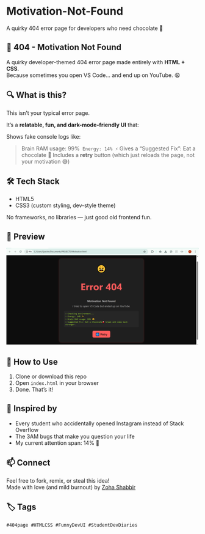 # Motivation-Not-Found
A quirky 404 error page for developers who need chocolate 🍫
## 🧠 404 - Motivation Not Found

A quirky developer-themed 404 error page made entirely with **HTML + CSS**.  
Because sometimes you open VS Code… and end up on YouTube. 😩

## 🔍 What is this?

This isn’t your typical error page.

It’s a **relatable, fun, and dark-mode-friendly UI** that:

Shows fake console logs like:
  > Brain RAM usage: 99%`
  > Energy: 14% ⚡`
  >Gives a “Suggested Fix”: Eat a chocolate 🍫
Includes a **retry** button (which just reloads the page, not your motivation 😅)


## 🛠 Tech Stack

- HTML5
- CSS3 (custom styling, dev-style theme)

No frameworks, no libraries — just good old frontend fun.


## 📸 Preview

![404 Preview](https://github.com/Zoha-Shabbir/Motivation-Not-Found/blob/main/preview.PNG) 



## 🚀 How to Use

1. Clone or download this repo
2. Open `index.html` in your browser
3. Done. That’s it!


## 🙌 Inspired by

- Every student who accidentally opened Instagram instead of Stack Overflow
- The 3AM bugs that make you question your life
- My current attention span: 14% 🔋


## 📫 Connect

Feel free to fork, remix, or steal this idea!  
Made with love (and mild burnout) by [Zoha Shabbir](https://www.linkedin.com/in/zoha-shabbir-4113442a4/)


## 🏷 Tags

`#404page #HTMLCSS #FunnyDevUI #StudentDevDiaries`
